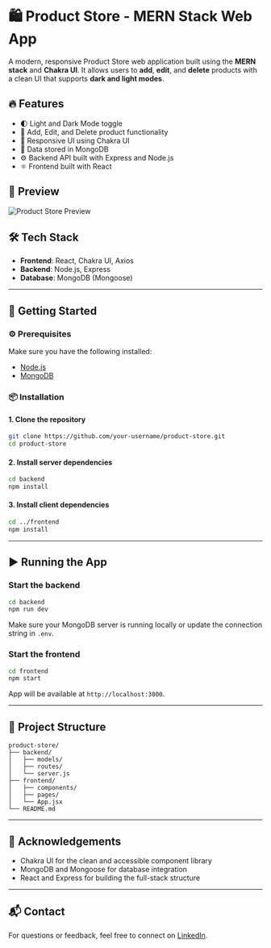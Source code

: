 
# 🛍️ Product Store - MERN Stack Web App

A modern, responsive Product Store web application built using the **MERN stack** and **Chakra UI**. It allows users to **add**, **edit**, and **delete** products with a clean UI that supports **dark and light modes**.

## 🔥 Features

- 🌓 Light and Dark Mode toggle  
- 🧩 Add, Edit, and Delete product functionality  
- 💅 Responsive UI using Chakra UI  
- 💾 Data stored in MongoDB  
- ⚙️ Backend API built with Express and Node.js  
- ⚛️ Frontend built with React  

## 📸 Preview

![Product Store Preview](./assets/preview.png)

## 🛠️ Tech Stack

- **Frontend**: React, Chakra UI, Axios  
- **Backend**: Node.js, Express  
- **Database**: MongoDB (Mongoose)

---

## 🚀 Getting Started

### ⚙️ Prerequisites

Make sure you have the following installed:  
- [Node.js](https://nodejs.org/)  
- [MongoDB](https://www.mongodb.com/)

### 📦 Installation

#### 1. Clone the repository

```bash
git clone https://github.com/your-username/product-store.git
cd product-store
```

#### 2. Install server dependencies

```bash
cd backend
npm install
```

#### 3. Install client dependencies

```bash
cd ../frontend
npm install
```

---

## ▶️ Running the App

### Start the backend

```bash
cd backend
npm run dev
```

Make sure your MongoDB server is running locally or update the connection string in `.env`.

### Start the frontend

```bash
cd frontend
npm start
```

App will be available at `http://localhost:3000`.

---

## 📂 Project Structure

```
product-store/
├── backend/
│   ├── models/
│   ├── routes/
│   └── server.js
├── frontend/
│   ├── components/
│   ├── pages/
│   └── App.jsx
└── README.md
```

---

## 🙌 Acknowledgements

- Chakra UI for the clean and accessible component library  
- MongoDB and Mongoose for database integration  
- React and Express for building the full-stack structure

---

## 📬 Contact

For questions or feedback, feel free to connect on [LinkedIn](https://linkedin.com/in/your-profile).
